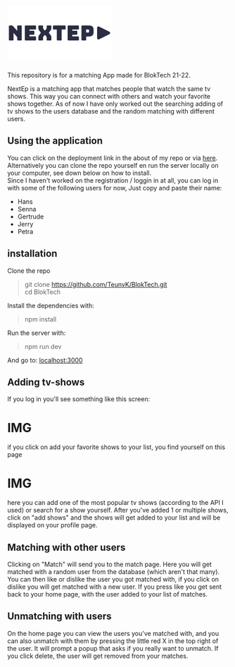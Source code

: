 # ![Logo](https://github.com/TeunvK/BlokTech/blob/main/assets/logo.png)

This repository is for a matching App made for BlokTech 21-22.
  
NextEp is a matching app that matches people that watch the same tv shows. This way you can connect with others and watch your favorite shows together. As of now I have only worked out the searching adding of tv shows to the users database and the random matching with different users.

## Using the application  
You can click on the deployment link in the about of my repo or via [here](fathomless-sea-67411.herokuapp.com/).  
Alternatively you can clone the repo yourself en run the server locally on your computer, see down below on how to install.  
Since I haven't worked on the registration / loggin in at all, you can log in with some of the following users for now,
Just copy and paste their name:
- Hans
- Senna
- Gertrude
- Jerry
- Petra


## installation

Clone the repo

> git clone <https://github.com/TeunvK/BlokTech.git>  
> cd BlokTech

Install the dependencies with:

> npm install  

Run the server with:

> npm run dev  

And go to: [localhost:3000](localhost:3000)

## Adding tv-shows
  If you log in you'll see something like this screen:

  # IMG
  if you click on add your favorite shows to your list, you find yourself on this page
# IMG
here you can add one of the most popular tv shows (according to the API I used) or search for a show yourself.
After you've added 1 or multiple shows, click on "add shows" and the shows will get added to your list and will be displayed on your profile page.

## Matching with other users
Clicking on "Match" will send you to the match page. Here you will get matched with a random user from the database (which aren't that many). You can then like or dislike the user you got matched with, if you click on dislike you will get matched with a new user. If you press like you get sent back to your home page, with the user added to your list of matches.

## Unmatching with users
On the home page you can view the users you've matched with, and you can also unmatch with them by pressing the little red X in the top right of the user. It will prompt a popup that asks if you really want to unmatch. If you click delete, the user will get removed from your matches.